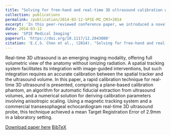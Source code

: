 ```yaml
---
title: "Solving for free-hand and real-time 3D ultrasound calibration with anisotropic orthogonal Procrustes analysis"
collection: publications
permalink: /publication/2014-03-12-SPIE-MI_CMJ+2014
excerpt: 'In this peer-reviewed conference paper, we introduced a novel concept of plane-based phantom for free-hand ultrasound calibration. Mathematically, we introduced an iterative solution for solving fiducial-based registration with anisotropic scaling.'
date: 2014-03-12
venue: 'SPIE Medical Imaging'
paperurl: 'https://doi.org/10.1117/12.2043080'
citation: 'E.C.S. Chen et al., (2014). "Solving for free-hand and real-time 3D ultrasound calibration with anisotropic orthogonal Procrustes analysis"; in <i>SPIE Medical Imaging: Image-Guided Procedures, Robotic Interventions, and Modeling</i>, 90361Z, pp. 524-530.'
---
```


Real-time 3D ultrasound is an emerging imaging modality, offering full volumetric view of the anatomy without ionizing radiation. A spatial tracking system facilitates its integration with image-guided interventions, but such integration requires an accurate calibration between the spatial tracker and the ultrasound volume. In this paper, a rapid calibration technique for real-time 3D ultrasound is presented, comprising a plane-based calibration phantom, an algorithm for automatic fiducial extraction from ultrasound volumes, and a numerical solution for deriving calibration parameters involving anisotropic scaling. Using a magnetic tracking system and a commercial transesophageal echocardiogram real-time 3D ultrasound probe, this technique achieved a mean Target Registration Error of 2.9mm in a laboratory setting.

[Download paper here](https://doi.org/10.1117/12.2043080) [BibTeX](./../files/bibtex/CMJ+2014.bib)